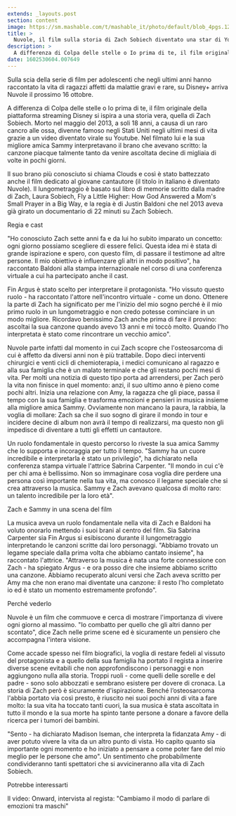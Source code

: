 ```yaml
--- 
extends: _layouts.post 
section: content 
image: https://sm.mashable.com/t/mashable_it/photo/default/blob_4pgs.1200.jpg 
title: > 
  Nuvole, il film sulla storia di Zach Sobiech diventato una star di Youtube e morto a 18 anni 
description: > 
  A differenza di Colpa delle stelle o Io prima di te, il film originale della piattaforma streaming Disney si ispira a una storia vera, quella di Zach Sobiech.Morto nel maggio del 2013, a soli 18 anni, a causa di un raro cancro alle ossa, divenne famoso negli Stati Uniti negli ultimi mesi di vita grazie a un video diventato virale su Youtube.Questa idea mi è stata di grande ispirazione e spero, con questo film, di passare il testimone ad altre persone.Nuvole parte infatti dal momento in cui Zach scopre che l'osteosarcoma di cui è affetto da diversi anni non è più trattabile.Un sentimento che probabilmente condivideranno tanti spettatori che si avvicineranno alla vita di Zach Sobiech. 
date: 1602530604.007649 
--- 
```

Sulla scia della serie di film per adolescenti che negli ultimi anni hanno raccontato la vita di ragazzi affetti da malattie gravi e rare, su Disney+ arriva Nuvole il prossimo 16 ottobre.

A differenza di Colpa delle stelle o Io prima di te, il film originale della piattaforma streaming Disney si ispira a una storia vera, quella di Zach Sobiech. Morto nel maggio del 2013, a soli 18 anni, a causa di un raro cancro alle ossa, divenne famoso negli Stati Uniti negli ultimi mesi di vita grazie a un video diventato virale su Youtube. Nel filmato lui e la sua migliore amica Sammy interpretavano il brano che avevano scritto: la canzone piacque talmente tanto da venire ascoltata decine di migliaia di volte in pochi giorni.

Il suo brano più conosciuto si chiama Clouds e così è stato battezzato anche il film dedicato al giovane cantautore (il titolo in italiano è diventato Nuvole). Il lungometraggio è basato sul libro di memorie scritto dalla madre di Zach, Laura Sobiech, Fly a Little Higher: How God Answered a Mom's Small Prayer in a Big Way, e la regia è di Justin Baldoni che nel 2013 aveva già girato un documentario di 22 minuti su Zach Sobiech.

Regia e cast

"Ho conosciuto Zach sette anni fa e da lui ho subito imparato un concetto: ogni giorno possiamo scegliere di essere felici. Questa idea mi è stata di grande ispirazione e spero, con questo film, di passare il testimone ad altre persone. Il mio obiettivo è influenzare gli altri in modo positivo", ha raccontato Baldoni alla stampa internazionale nel corso di una conferenza virtuale a cui ha partecipato anche il cast.

Fin Argus è stato scelto per interpretare il protagonista. "Ho vissuto questo ruolo - ha raccontato l'attore nell'incontro virtuale - come un dono. Ottenere la parte di Zach ha significato per me l'inizio del mio sogno perché è il mio primo ruolo in un lungometraggio e non credo potesse cominciare in un modo migliore. Ricordavo benissimo Zach anche prima di fare il provino: ascoltai la sua canzone quando avevo 13 anni e mi toccò molto. Quando l'ho interpretata è stato come rincontrare un vecchio amico".

Nuvole parte infatti dal momento in cui Zach scopre che l'osteosarcoma di cui è affetto da diversi anni non è più trattabile. Dopo dieci interventi chirurgici e venti cicli di chemioterapia, i medici comunicano al ragazzo e alla sua famiglia che è un malato terminale e che gli restano pochi mesi di vita. Per molti una notizia di questo tipo porta ad arrendersi, per Zach però la vita non finisce in quel momento: anzi, il suo ultimo anno è pieno come pochi altri. Inizia una relazione con Amy, la ragazza che gli piace, passa il tempo con la sua famiglia e trasforma emozioni e pensieri in musica insieme alla migliore amica Sammy. Ovviamente non mancano la paura, la rabbia, la voglia di mollare: Zach sa che il suo sogno di girare il mondo in tour e incidere decine di album non avrà il tempo di realizzarsi, ma questo non gli impedisce di diventare a tutti gli effetti un cantautore.

Un ruolo fondamentale in questo percorso lo riveste la sua amica Sammy che lo supporta e incoraggia per tutto il tempo. "Sammy ha un cuore incredibile e interpretarla è stato un privilegio", ha dichiarato nella conferenza stampa virtuale l'attrice Sabrina Carpenter. "Il mondo in cui c'è per chi ama è bellissimo. Non so immaginare cosa voglia dire perdere una persona così importante nella tua vita, ma conosco il legame speciale che si crea attraverso la musica. Sammy e Zach avevano qualcosa di molto raro: un talento incredibile per la loro età".

Zach e Sammy in una scena del film

La musica aveva un ruolo fondamentale nella vita di Zach e Baldoni ha voluto onorarlo mettendo i suoi brani al centro del film. Sia Sabrina Carpenter sia Fin Argus si esibiscono durante il lungometraggio interpretando le canzoni scritte dai loro personaggi. "Abbiamo trovato un legame speciale dalla prima volta che abbiamo cantato insieme", ha raccontato l'attrice. "Attraverso la musica è nata una forte connessione con Zach - ha spiegato Argus - e ora posso dire che insieme abbiamo scritto una canzone. Abbiamo recuperato alcuni versi che Zach aveva scritto per Amy ma che non erano mai diventate una canzone: il resto l'ho completato io ed è stato un momento estremamente profondo".

Perché vederlo

Nuvole è un film che commuove e cerca di mostrare l'importanza di vivere ogni giorno al massimo. "Io combatto per quello che gli altri danno per scontato", dice Zach nelle prime scene ed è sicuramente un pensiero che accompagna l'intera visione.

Come accade spesso nei film biografici, la voglia di restare fedeli al vissuto del protagonista e a quello della sua famiglia ha portato il regista a inserire diverse scene evitabili che non approfondiscono i personaggi e non aggiungono nulla alla storia. Troppi ruoli - come quelli delle sorelle e del padre - sono solo abbozzati e sembrano esistere per dovere di cronaca. La storia di Zach però è sicuramente d'ispirazione. Benché l’osteosarcoma l'abbia portato via così presto, è riuscito nei suoi pochi anni di vita a fare molto: la sua vita ha toccato tanti cuori, la sua musica è stata ascoltata in tutto il mondo e la sua morte ha spinto tante persone a donare a favore della ricerca per i tumori dei bambini.

"Sento - ha dichiarato Madison Iseman, che interpreta la fidanzata Amy - di aver potuto vivere la vita da un altro punto di vista. Ho capito quanto sia importante ogni momento e ho iniziato a pensare a come poter fare del mio meglio per le persone che amo". Un sentimento che probabilmente condivideranno tanti spettatori che si avvicineranno alla vita di Zach Sobiech.

Potrebbe interessarti

Il video: Onward, intervista al regista: "Cambiamo il modo di parlare di emozioni tra maschi"